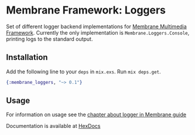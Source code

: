 # Membrane Framework: Loggers
Set of different logger backend implementations for [Membrane Multimedia Framework](https://membraneframework.org). Currently the only implementation is `Membrane.Loggers.Console`, printing logs to the standard output.

## Installation

Add the following line to your `deps` in `mix.exs`. Run `mix deps.get`.

```elixir
{:membrane_loggers, "~> 0.1"}
```

## Usage

For information on usage see the [chapter about logger in Membrane guide](https://membraneframework.org/guide/chapter2/logger.html)

Documentation is available at [HexDocs](https://hexdocs.pm/membrane_element_portaudio/)
